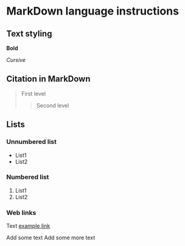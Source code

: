 # MarkDown language instructions

## Text styling


**Bold**

*Cursive*

## Citation in MarkDown
> First level
>> Second level

## Lists
### Unnumbered list
* List1
* List2

### Numbered list
1. List1
2. List2

### Web links

Text [example link](http.example.com "Tooltip")

Add some text
Add some more text